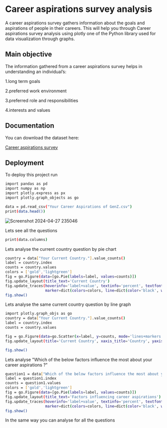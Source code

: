 
# Career aspirations survey analysis

A career aspirations survey gathers information about the goals and aspirations of people in their careers. This will help you through Career aspirations survey analysis using plotly one of the Python library used for data visualization through graphs.




## Main objective


The information gathered from a career aspirations survey helps in understanding an individual’s:

1.long term goals

2.preferred work environment

3.preferred role and responsibilities

4.interests and values


## Documentation

You can download the dataset here:

[Career aspirations survey](https://www.kaggle.com/datasets/chandana1803/career-aspirations-survey)


## Deployment

To deploy this project run

```bash
import pandas as pd
import numpy as np
import plotly.express as px
import plotly.graph_objects as go

data = pd.read_csv("Your Career Aspirations of GenZ.csv")
print(data.head())
```
![Screenshot 2024-04-27 235046](https://github.com/Chandanaa18/career-aspirations-survey-analysis/assets/150374189/26f16d47-b728-4190-af39-1e7cf0c9a2f5)

Lets see all the questions 
```bash
print(data.columns)
```

Lets analyse the current country question by pie chart
```bash
country = data["Your Current Country."].value_counts()
label = country.index
counts = country.values
colors = ['gold','lightgreen']
fig = go.Figure(data=[go.Pie(labels=label, values=counts)])
fig.update_layout(title_text='Current Country')
fig.update_traces(hoverinfo='label+value', textinfo='percent', textfont_size=30,
                  marker=dict(colors=colors, line=dict(color='black', width=3)))
fig.show()
```
Lets analyse the same current country question by line graph

```bash
import plotly.graph_objs as go
country = data["Your Current Country."].value_counts()
label = country.index
counts = country.values

fig = go.Figure(data=go.Scatter(x=label, y=counts, mode='lines+markers', marker=dict(color='blue', size=10)))
fig.update_layout(title='Current Country', xaxis_title='Country', yaxis_title='Count')

fig.show()
```
Lets analyse "Which of the below factors influence the most about your career aspirations ?"

```bash
question1 = data["Which of the below factors influence the most about your career aspirations ?"].value_counts()
label = question1.index
counts = question1.values
colors = ['gold','lightgreen']
fig = go.Figure(data=[go.Pie(labels=label, values=counts)])
fig.update_layout(title_text='Factors influencing career aspirations')
fig.update_traces(hoverinfo='label+value', textinfo='percent', textfont_size=30,
                  marker=dict(colors=colors, line=dict(color='black', width=3)))
fig.show()
```


In the same way you can analyse for all the questions 
